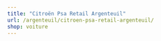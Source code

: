```yaml
---
title: "Citroën Psa Retail Argenteuil"
url: /argenteuil/citroen-psa-retail-argenteuil/
shop: voiture
---
```

